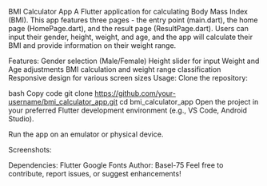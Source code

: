 BMI Calculator App
A Flutter application for calculating Body Mass Index (BMI). This app features three pages - the entry point (main.dart), the home page (HomePage.dart), and the result page (ResultPage.dart). Users can input their gender, height, weight, and age, and the app will calculate their BMI and provide information on their weight range.

Features:
Gender selection (Male/Female)
Height slider for input
Weight and Age adjustments
BMI calculation and weight range classification
Responsive design for various screen sizes
Usage:
Clone the repository:

bash
Copy code
git clone https://github.com/your-username/bmi_calculator_app.git
cd bmi_calculator_app
Open the project in your preferred Flutter development environment (e.g., VS Code, Android Studio).

Run the app on an emulator or physical device.

Screenshots:


Dependencies:
Flutter
Google Fonts
Author:
Basel-75
Feel free to contribute, report issues, or suggest enhancements!
